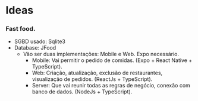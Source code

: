 # Ideas

### Fast food.
- SGBD usado: Sqlite3
- Database: JFood
    - Vão ser duas implementações: Mobile e Web. Expo necessário.
        - Mobile: Vai permitir o pedido de comidas. (Expo + React Native + TypeScript).
        - Web: Criação, atualização, exclusão de restaurantes, visualização de pedidos. (ReactJs + TypeScript).
        - Server: Que vai reunir todas as regras de negócio, conexão com banco de dados. (NodeJs + TypeScript).

